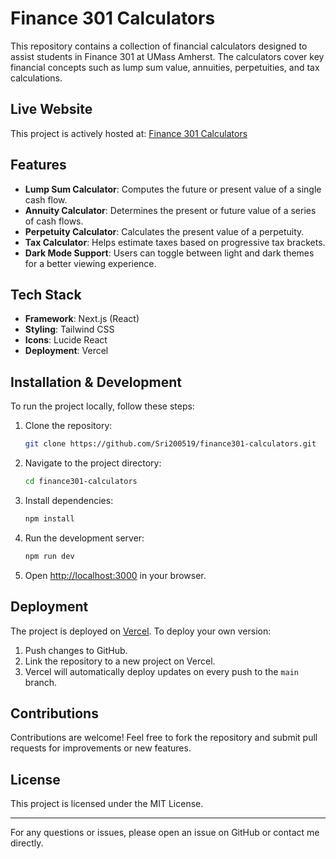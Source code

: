 # Finance 301 Calculators

This repository contains a collection of financial calculators designed to assist students in Finance 301 at UMass Amherst. The calculators cover key financial concepts such as lump sum value, annuities, perpetuities, and tax calculations.

## Live Website
This project is actively hosted at: [Finance 301 Calculators](https://finance301-calculators.vercel.app/)

## Features
- **Lump Sum Calculator**: Computes the future or present value of a single cash flow.
- **Annuity Calculator**: Determines the present or future value of a series of cash flows.
- **Perpetuity Calculator**: Calculates the present value of a perpetuity.
- **Tax Calculator**: Helps estimate taxes based on progressive tax brackets.
- **Dark Mode Support**: Users can toggle between light and dark themes for a better viewing experience.

## Tech Stack
- **Framework**: Next.js (React)
- **Styling**: Tailwind CSS
- **Icons**: Lucide React
- **Deployment**: Vercel

## Installation & Development
To run the project locally, follow these steps:

1. Clone the repository:
   ```sh
   git clone https://github.com/Sri200519/finance301-calculators.git
   ```
2. Navigate to the project directory:
   ```sh
   cd finance301-calculators
   ```
3. Install dependencies:
   ```sh
   npm install
   ```
4. Run the development server:
   ```sh
   npm run dev
   ```
5. Open [http://localhost:3000](http://localhost:3000) in your browser.

## Deployment
The project is deployed on [Vercel](https://vercel.com/). To deploy your own version:
1. Push changes to GitHub.
2. Link the repository to a new project on Vercel.
3. Vercel will automatically deploy updates on every push to the `main` branch.

## Contributions
Contributions are welcome! Feel free to fork the repository and submit pull requests for improvements or new features.

## License
This project is licensed under the MIT License.

---

For any questions or issues, please open an issue on GitHub or contact me directly.

